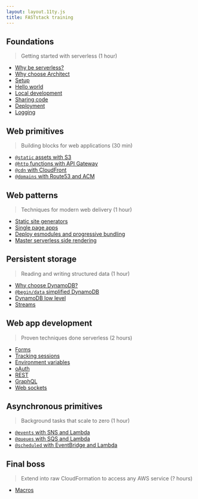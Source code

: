 ```yaml
---
layout: layout.11ty.js
title: FASTstack training
---
```


## Foundations

> Getting started with serverless (1 hour)

- [Why be serverless?](/foundations/why)
- [Why choose Architect](/foundations/why-arc)
- [Setup](/foundations/setup)
- [Hello world](/foundations/hello-world)
- [Local development](/foundations/local-dev)
- [Sharing code](/foundations/sharing-code)
- [Deployment](/foundations/deployment)
- [Logging](/foundations/logging)

## Web primitives

> Building blocks for web applications (30 min)

- [`@static` assets with S3](/basic/static)
- [`@http` functions with API Gateway](/basic/http)
- [`@cdn` with CloudFront](/basic/cdn)
- [`@domains` with Route53 and ACM](/basic/dns)

## Web patterns

> Techniques for modern web delivery (1 hour)

- [Static site generators](/patterns/ssg)
- [Single page apps](/patterns/spa)
- [Deploy esmodules and progressive bundling](/patterns/esm)
- [Master serverless side rendering](/patterns/ssr)

## Persistent storage

> Reading and writing structured data (1 hour)

- [Why choose DynamoDB?](/storage/why)
- [`@begin/data` simplified DynamoDB](/storage/begin-data)
- [DynamoDB low level](/storage/tables)
- [Streams](/storage/streams)

## Web app development

> Proven techniques done serverless (2 hours)

- [Forms](/advanced/forms)
- [Tracking sessions](/advanced/sessions)
- [Environment variables](/advanced/env)
- [oAuth](/advanced/oauth)
- [REST](/advanced/rest)
- [GraphQL](/advanced/graphql)
- [Web sockets](/final/boss/ws)

## Asynchronous primitives

> Background tasks that scale to zero (1 hour)

- [`@events` with SNS and Lambda](/async/events)
- [`@queues` with SQS and Lambda](/async/queues)
- [`@scheduled` with EventBridge and Lambda](/async/scheduled)

## Final boss

> Extend into raw CloudFormation to access any AWS service (? hours)

- [Macros](/final/boss/macros)
